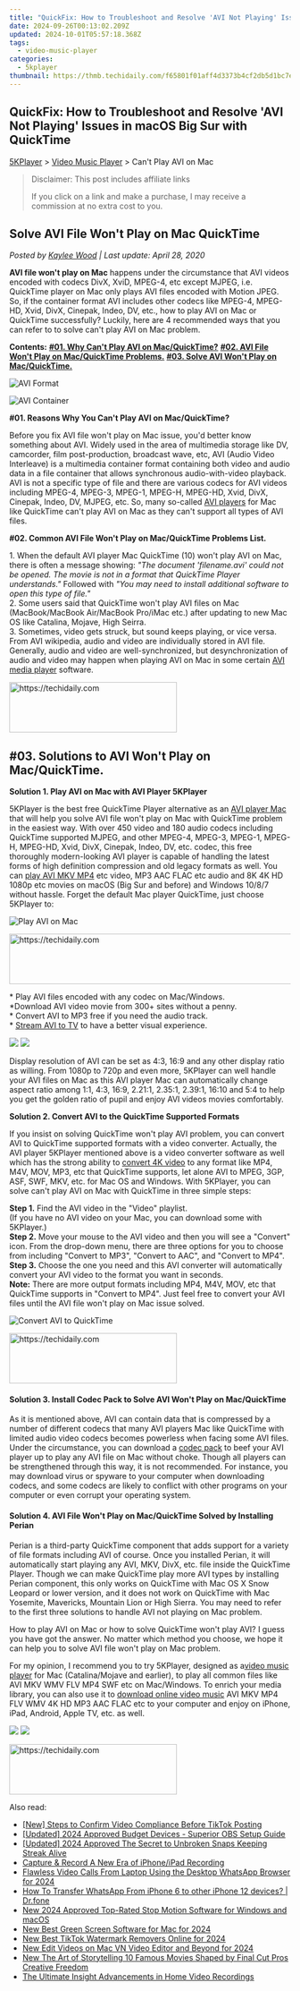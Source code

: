 ```yaml
---
title: "QuickFix: How to Troubleshoot and Resolve 'AVI Not Playing' Issues in macOS Big Sur with QuickTime"
date: 2024-09-26T00:13:02.209Z
updated: 2024-10-01T05:57:18.368Z
tags:
  - video-music-player
categories:
  - 5kplayer
thumbnail: https://thmb.techidaily.com/f65801f01aff4d3373b4cf2db5d1bc7ed704b50a070459838ec79267fdebcd19.jpg
---
```


## QuickFix: How to Troubleshoot and Resolve 'AVI Not Playing' Issues in macOS Big Sur with QuickTime

[5KPlayer](https://tools.techidaily.com/5kplayer/products/) \> [Video Music Player](https://tools.techidaily.com/5kplayer/video-music-player/) \> Can't Play AVI on Mac

>  Disclaimer: This post includes affiliate links
>
>  If you click on a link and make a purchase, I may receive a commission at no extra cost to you.
>

## Solve AVI File Won't Play on Mac QuickTime

 _Posted by [Kaylee Wood](https://www.quora.com/profile/Amanda-Hu-21) | Last update: April 28, 2020_

**AVI file won't play on Mac** happens under the circumstance that AVI videos encoded with codecs DivX, XviD, MPEG-4, etc except MJPEG, i.e. QuickTime player on Mac only plays AVI files encoded with Motion JPEG. So, if the container format AVI includes other codecs like MPEG-4, MPEG-HD, Xvid, DivX, Cinepak, Indeo, DV, etc., how to play AVI on Mac or QuickTime successfully? Luckily, here are 4 recommended ways that you can refer to to solve can't play AVI on Mac problem. 

**Contents:** 
**[#01\. Why Can't Play AVI on Mac/QuickTime?](https://tools.techidaily.com/5kplayer/video-music-player/)** 
**[#02\. AVI File Won't Play on Mac/QuickTime Problems.](https://tools.techidaily.com/5kplayer/video-music-player/)** 
**[#03\. Solve AVI Won't Play on Mac/QuickTime.](https://tools.techidaily.com/5kplayer/video-music-player/)**

![AVI Format](https://www.5kplayer.com/video-music-player/img/avi.jpg) 

![AVI Container](https://www.5kplayer.com/video-music-player/img/avi-container.jpg) 

**#01\. Reasons Why You Can't Play AVI on Mac/QuickTime?**

Before you fix AVI file won't play on Mac issue, you'd better know something about AVI. Widely used in the area of multimedia storage like DV, camcorder, film post-production, broadcast wave, etc, AVI (Audio Video Interleave) is a multimedia container format containing both video and audio data in a file container that allows synchronous audio-with-video playback. AVI is not a specific type of file and there are various codecs for AVI videos including MPEG-4, MPEG-3, MPEG-1, MPEG-H, MPEG-HD, Xvid, DivX, Cinepak, Indeo, DV, MJPEG, etc. So, many so-called [AVI players](https://tools.techidaily.com/5kplayer/video-music-player/) for Mac like QuickTime can't play AVI on Mac as they can't support all types of AVI files. 

**#02\. Common AVI File Won't Play on Mac/QuickTime Problems List.**

1\. When the default AVI player Mac QuickTime (10) won't play AVI on Mac, there is often a message showing: _"The document 'filename.avi' could not be opened. The movie is not in a format that QuickTime Player understands."_ Followed with _"You may need to install additional software to open this type of file."_  
 2\. Some users said that QuickTime won't play AVI files on Mac (MacBook/MacBook Air/MacBook Pro/iMac etc.) after updating to new Mac OS like Catalina, Mojave, High Seirra.  
 3\. Sometimes, video gets struck, but sound keeps playing, or vice versa. From AVI wikipedia, audio and video are individually stored in AVI file. Generally, audio and video are well-synchronized, but desynchronization of audio and video may happen when playing AVI on Mac in some certain [AVI media player](https://tools.techidaily.com/5kplayer/video-music-player/) software.

<!-- affiliate ads begin -->
<a href="https://aligracehair.sjv.io/c/5597632/2012415/19272" target="_top" id="2012415">
  <img src="//a.impactradius-go.com/display-ad/19272-2012415" border="0" alt="https://techidaily.com" width="300" height="90"/>
</a>
<img height="0" width="0" src="https://aligracehair.sjv.io/i/5597632/2012415/19272" style="position:absolute;visibility:hidden;" border="0" />
<!-- affiliate ads end -->

## #03\. Solutions to AVI Won't Play on Mac/QuickTime.

**Solution 1\. Play AVI on Mac with AVI Player 5KPlayer**

5KPlayer is the best free QuickTime Player alternative as an [AVI player Mac](https://tools.techidaily.com/5kplayer/video-music-player/) that will help you solve AVI file won't play on Mac with QuickTime problem in the easiest way. With over 450 video and 180 audio codecs including QuickTime supported MJPEG, and other MPEG-4, MPEG-3, MPEG-1, MPEG-H, MPEG-HD, Xvid, DivX, Cinepak, Indeo, DV, etc. codec, this free thoroughly modern-looking AVI player is capable of handling the latest forms of high definition compression and old legacy formats as well. You can [play AVI MKV MP4](https://tools.techidaily.com/5kplayer/video-music-player/) etc video, MP3 AAC FLAC etc audio and 8K 4K HD 1080p etc movies on macOS (Big Sur and before) and Windows 10/8/7 without hassle. Forget the default Mac player QuickTime, just choose 5KPlayer to:

![Play AVI on Mac](https://www.5kplayer.com/video-music-player/img/play-mts-with-5kp.jpg) 

<!-- affiliate ads begin -->
<a href="https://appsumo.8odi.net/c/5597632/2037355/7443" target="_top" id="2037355">
  <img src="//a.impactradius-go.com/display-ad/7443-2037355" border="0" alt="https://techidaily.com" width="728" height="90"/>
</a>
<img height="0" width="0" src="https://appsumo.8odi.net/i/5597632/2037355/7443" style="position:absolute;visibility:hidden;" border="0" />
<!-- affiliate ads end -->

\* Play AVI files encoded with any codec on Mac/Windows.  
 \*Download AVI video movie from 300+ sites without a penny.  
 \* Convert AVI to MP3 free if you need the audio track.  
 \* [Stream AVI to TV](https://tools.techidaily.com/5kplayer/airplay/) to have a better visual experience.

[![](https://www.5kplayer.com/video-music-player/../button/freedownbackmac.png)](https://tools.techidaily.com/5kplayer/products/) [![](https://www.5kplayer.com/video-music-player/../button/freedownwhitewin.png)](https://tools.techidaily.com/5kplayer/products/) 

Display resolution of AVI can be set as 4:3, 16:9 and any other display ratio as willing. From 1080p to 720p and even more, 5KPlayer can well handle your AVI files on Mac as this AVI player Mac can automatically change aspect ratio among 1:1, 4:3, 16:9, 2.21:1, 2.35:1, 2.39:1, 16:10 and 5:4 to help you get the golden ratio of pupil and enjoy AVI videos movies comfortably.

**Solution 2\. Convert AVI to the QuickTime Supported Formats**

If you insist on solving QuickTime won't play AVI problem, you can convert AVI to QuickTime supported formats with a video converter. Actually, the AVI player 5KPlayer mentioned above is a video converter software as well which has the strong ability to [convert 4K video](https://tools.techidaily.com/5kplayer/youtube-download/) to any format like MP4, M4V, MOV, MP3, etc that QuickTime supports, let alone AVI to MPEG, 3GP, ASF, SWF, MKV, etc. for Mac OS and Windows. With 5KPlayer, you can solve can't play AVI on Mac with QuickTime in three simple steps:

**Step 1.** Find the AVI video in the "Video" playlist.  
 (If you have no AVI video on your Mac, you can download some with 5KPlayer.)  
**Step 2.** Move your mouse to the AVI video and then you will see a "Convert" icon. From the drop-down menu, there are three options for you to choose from including "Convert to MP3", "Convert to AAC", and "Convert to MP4".   
**Step 3.** Choose the one you need and this AVI converter will automatically convert your AVI video to the format you want in seconds.   
**Note:** There are more output formats including MP4, M4V, MOV, etc that QuickTime supports in "Convert to MP4". Just feel free to convert your AVI files until the AVI file won't play on Mac issue solved.

![Convert AVI to QuickTime](https://www.5kplayer.com/video-music-player/img/convert-to-ipad-mp4.jpg) 

<!-- affiliate ads begin -->
<a href="https://aligracehair.sjv.io/c/5597632/2036496/19272" target="_top" id="2036496">
  <img src="//a.impactradius-go.com/display-ad/19272-2036496" border="0" alt="https://techidaily.com" width="300" height="90"/>
</a>
<img height="0" width="0" src="https://aligracehair.sjv.io/i/5597632/2036496/19272" style="position:absolute;visibility:hidden;" border="0" />
<!-- affiliate ads end -->

#### **Solution 3\. Install Codec Pack to Solve AVI Won't Play on Mac/QuickTime**

As it is mentioned above, AVI can contain data that is compressed by a number of different codecs that many AVI players Mac like QuickTime with limited audio video codecs becomes powerless when facing some AVI files. Under the circumstance, you can download a [codec pack](https://tools.techidaily.com/5kplayer/video-music-player/) to beef your AVI player up to play any AVI file on Mac without choke. Though all players can be strengthened through this way, it is not recommended. For instance, you may download virus or spyware to your computer when downloading codecs, and some codecs are likely to conflict with other programs on your computer or even corrupt your operating system.

#### **Solution 4\. AVI File Won't Play on Mac/QuickTime Solved by Installing Perian**

Perian is a third-party QuickTime component that adds support for a variety of file formats including AVI of course. Once you installed Perian, it will automatically start playing any AVI, MKV, DivX, etc. file inside the QuickTime Player. Though we can make QuickTime play more AVI types by installing Perian component, this only works on QuickTime with Mac OS X Snow Leopard or lower version, and it does not work on QuickTime with Mac Yosemite, Mavericks, Mountain Lion or High Sierra. You may need to refer to the first three solutions to handle AVI not playing on Mac problem.

How to play AVI on Mac or how to solve QuickTime won't play AVI? I guess you have got the answer. No matter which method you choose, we hope it can help you to solve AVI file won't play on Mac problem. 

For my opinion, I recommend you to try 5KPlayer, designed as a[video music player](https://tools.techidaily.com/5kplayer/video-music-player/) for Mac (Catalina/Mojave and earlier), to play all common files like AVI MKV WMV FLV MP4 SWF etc on Mac/Windows. To enrich your media library, you can also use it to [download online video music](https://tools.techidaily.com/5kplayer/youtube-download/) AVI MKV MP4 FLV WMV 4K HD MP3 AAC FLAC etc to your computer and enjoy on iPhone, iPad, Android, Apple TV, etc. as well.

[![](https://www.5kplayer.com/video-music-player/../button/freedownbackmac.png)](https://tools.techidaily.com/5kplayer/products/) [![](https://www.5kplayer.com/video-music-player/../button/freedownwhitewin.png)](https://tools.techidaily.com/5kplayer/products/)

<!-- affiliate ads begin -->
<a href="https://aligracehair.sjv.io/c/5597632/1959773/19272" target="_top" id="1959773">
  <img src="//a.impactradius-go.com/display-ad/19272-1959773" border="0" alt="https://techidaily.com" width="300" height="90"/>
</a>
<img height="0" width="0" src="https://aligracehair.sjv.io/i/5597632/1959773/19272" style="position:absolute;visibility:hidden;" border="0" />
<!-- affiliate ads end -->

<ins class="adsbygoogle"
     style="display:block"
     data-ad-format="autorelaxed"
     data-ad-client="ca-pub-7571918770474297"
     data-ad-slot="1223367746"></ins>

<ins class="adsbygoogle"
     style="display:block"
     data-ad-client="ca-pub-7571918770474297"
     data-ad-slot="8358498916"
     data-ad-format="auto"
     data-full-width-responsive="true"></ins>

<span class="atpl-alsoreadstyle">Also read:</span>
<div><ul>
<li><a href="https://tiktok-clips.techidaily.com/new-steps-to-confirm-video-compliance-before-tiktok-posting/"><u>[New] Steps to Confirm Video Compliance Before TikTok Posting</u></a></li>
<li><a href="https://screen-capture.techidaily.com/updated-2024-approved-budget-devices-superior-obs-setup-guide/"><u>[Updated] 2024 Approved Budget Devices - Superior OBS Setup Guide</u></a></li>
<li><a href="https://snapchat-videos.techidaily.com/updated-2024-approved-the-secret-to-unbroken-snaps-keeping-streak-alive/"><u>[Updated] 2024 Approved The Secret to Unbroken Snaps Keeping Streak Alive</u></a></li>
<li><a href="https://screen-recording.techidaily.com/capture-and-record-a-new-era-of-iphoneipad-recording/"><u>Capture & Record A New Era of iPhone/iPad Recording</u></a></li>
<li><a href="https://desktop-recording.techidaily.com/flawless-video-calls-from-laptop-using-the-desktop-whatsapp-browser-for-2024/"><u>Flawless Video Calls From Laptop Using the Desktop WhatsApp Browser for 2024</u></a></li>
<li><a href="https://review-topics.techidaily.com/how-to-transfer-whatsapp-from-iphone-6-to-other-iphone-12-devices-drfone-by-drfone-transfer-whatsapp-from-ios-transfer-whatsapp-from-ios/"><u>How To Transfer WhatsApp From iPhone 6 to other iPhone 12 devices? | Dr.fone</u></a></li>
<li><a href="https://video-creation-software.techidaily.com/new-2024-approved-top-rated-stop-motion-software-for-windows-and-macos/"><u>New 2024 Approved Top-Rated Stop Motion Software for Windows and macOS</u></a></li>
<li><a href="https://video-creation-software.techidaily.com/new-best-green-screen-software-for-mac-for-2024/"><u>New Best Green Screen Software for Mac for 2024</u></a></li>
<li><a href="https://video-creation-software.techidaily.com/new-best-tiktok-watermark-removers-online-for-2024/"><u>New Best TikTok Watermark Removers Online for 2024</u></a></li>
<li><a href="https://video-creation-software.techidaily.com/new-edit-videos-on-mac-vn-video-editor-and-beyond-for-2024/"><u>New Edit Videos on Mac VN Video Editor and Beyond for 2024</u></a></li>
<li><a href="https://video-creation-software.techidaily.com/new-the-art-of-storytelling-10-famous-movies-shaped-by-final-cut-pros-creative-freedom/"><u>New The Art of Storytelling 10 Famous Movies Shaped by Final Cut Pros Creative Freedom</u></a></li>
<li><a href="https://screen-recording.techidaily.com/the-ultimate-insight-advancements-in-home-video-recordings/"><u>The Ultimate Insight Advancements in Home Video Recordings</u></a></li>
</ul></div>

